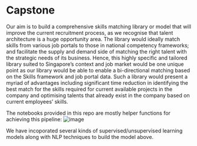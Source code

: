 # Capstone

Our aim is to build a comprehensive skills matching library or model that will improve the
current recruitment process, as we recognise that talent architecture is a huge opportunity area.
The library would ideally match skills from various job portals to those in national competency
frameworks; and facilitate the supply and demand side of matching the right talent with the
strategic needs of its business. Hence, this highly specific and tailored library suited to
Singapore’s context and job market would be one unique point as our library would be able to
enable a bi-directional matching based on the Skills framework and job portal data. Such a
library would present a myriad of advantages including significant time reduction in identifying
the best match for the skills required for current available projects in the company and
optimising talents that already exist in the company based on current employees’ skills.

The notebooks provided in this repo are mostly helper functions for achieving this pipeline:
![image](https://user-images.githubusercontent.com/61226756/139468101-4824e4dd-1a5d-4243-a695-e27bb3edcc2d.png)

We have incoporated several kinds of supervised/unsupervised learning models along with NLP techniques to 
build the model above. 
